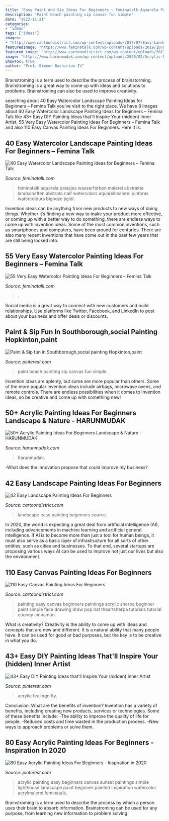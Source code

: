 ```yaml
---
title: "Easy Paint And Sip Ideas For Beginners ~ Feminatalk Aquarela Paisajes Wasserfarben Malerei Abstrakte Landschaften Abstrata Naif Watercolors Aquarellmalerei Pintoras Watercolours Bignoze Jigidi"
description: "Paint beach painting sip canvas fun simple"
date: "2022-11-21"
categories:
- "ideas"
tags: ["ideas"]
images:
- "http://www.cartoondistrict.com/wp-content/uploads/2017/07/Easy-Landscape-Painting-Ideas-For-Beginners-13.jpg"
featuredImage: "https://www.feminatalk.com/wp-content/uploads/2019/10/Easy-Watercolor-Landscape-Painting-Ideas-for-Beginners-20.jpg"
featured_image: "http://www.cartoondistrict.com/wp-content/uploads/2017/06/Easy-Canvas-Painting-Ideas-For-Beginners28.jpg"
image: "https://www.harunmudak.com/wp-content/uploads/2020/02/Acrylic-Painting-Ideas-8-1.jpg"
ShowToc: true
author: "Prof. Simeon Bashirian IV"
---
```



Brainstroming is a term used to describe the process of brainstorming. Brainstroming is a great way to come up with ideas and solutions to problems. Brainstroming can also be used to improve creativity.

	

		
searching about 40 Easy Watercolor Landscape Painting Ideas for Beginners – Femina Talk you've visit to the right place. We have 8 Images about 40 Easy Watercolor Landscape Painting Ideas for Beginners – Femina Talk like 43+ Easy DIY Painting Ideas that&#039;ll Inspire Your (hidden) Inner Artist, 55 Very Easy Watercolor Painting Ideas For Beginners – Femina Talk and also 110 Easy Canvas Painting Ideas For Beginners. Here it is:
		
    
## 40 Easy Watercolor Landscape Painting Ideas For Beginners – Femina Talk

<img loading=lazy src="https://www.feminatalk.com/wp-content/uploads/2019/10/Easy-Watercolor-Landscape-Painting-Ideas-for-Beginners-20.jpg" onerror="this.onerror=null;this.src='https://tse4.mm.bing.net/th?id=OIP.SBU_PXJCJCcAZJ0pzEcHZgHaKm&amp;pid=15.1';" alt="40 Easy Watercolor Landscape Painting Ideas for Beginners – Femina Talk">

_Source: feminatalk.com_

>feminatalk aquarela paisajes wasserfarben malerei abstrakte landschaften abstrata naif watercolors aquarellmalerei pintoras watercolours bignoze jigidi. 

	

Invention ideas can be anything from new products to new ways of doing things. Whether it’s finding a new way to make your product more effective, or coming up with a better way to do something, there are endless ways to come up with invention ideas. Some of the most common inventions, such as smartphones and computers, have been around for centuries. There are also many recent inventions that have come out in the past few years that are still being looked into.

    
## 55 Very Easy Watercolor Painting Ideas For Beginners – Femina Talk

<img loading=lazy src="https://www.feminatalk.com/wp-content/uploads/2018/08/Easy-Watercolor-Painting-Ideas-For-Beginners4-1.jpg" onerror="this.onerror=null;this.src='https://tse3.mm.bing.net/th?id=OIP.R_RHBpDruLdb5-wlHVRw6gHaKS&amp;pid=15.1';" alt="55 Very Easy Watercolor Painting Ideas For Beginners – Femina Talk">

_Source: feminatalk.com_

>. 

	

Social media is a great way to connect with new customers and build relationships. Use platforms like Twitter, Facebook, and LinkedIn to post about your business and offer deals or discounts.

    
## Paint &amp; Sip Fun In Southborough,social Painting Hopkinton,paint

<img loading=lazy src="https://i.pinimg.com/736x/ed/f4/69/edf4698af05dd8be4a110ad22fe87c65--beach-huts-paint-party.jpg" onerror="this.onerror=null;this.src='https://tse3.mm.bing.net/th?id=OIP.jOnvbXJJiKGMs40WylwgqAHaJ4&amp;pid=15.1';" alt="Paint &amp; Sip fun in Southborough,social painting Hopkinton,paint">

_Source: pinterest.com_

>paint beach painting sip canvas fun simple. 

	

Invention ideas are aplenty, but some are more popular than others. Some of the more popular invention ideas include airbags, microwave ovens, and remote controls. There are endless possibilities when it comes to Invention ideas, so be creative and come up with something new!

    
## 50+ Acrylic Painting Ideas For Beginners Landscape &amp; Nature - HARUNMUDAK

<img loading=lazy src="https://www.harunmudak.com/wp-content/uploads/2020/02/Acrylic-Painting-Ideas-8-1.jpg" onerror="this.onerror=null;this.src='https://tse4.mm.bing.net/th?id=OIP.I06n03b5ucuuTlC4vntXXwHaJ4&amp;pid=15.1';" alt="50+ Acrylic Painting Ideas For Beginners Landscape &amp; Nature - HARUNMUDAK">

_Source: harunmudak.com_

>harunmudak. 

	

-What does the innovation propose that could improve my business?

    
## 42 Easy Landscape Painting Ideas For Beginners

<img loading=lazy src="http://www.cartoondistrict.com/wp-content/uploads/2017/07/Easy-Landscape-Painting-Ideas-For-Beginners-13.jpg" onerror="this.onerror=null;this.src='https://tse4.mm.bing.net/th?id=OIP.mskLUBdjNL9BHzCQjKp8xAHaKM&amp;pid=15.1';" alt="42 Easy Landscape Painting Ideas For Beginners">

_Source: cartoondistrict.com_

>landscape easy painting beginners source. 

	

In 2020, the world is expecting a great deal from artificial intelligence (AI), including advancements in machine learning and artificial general intelligence. If AI is to become more than just a tool for human beings, it must also serve as a basic layer of infrastructure for all sorts of other entities, such as cities and businesses. To that end, several startups are proposing various ways AI can be used to improve not just our lives but also the environment.

    
## 110 Easy Canvas Painting Ideas For Beginners

<img loading=lazy src="http://www.cartoondistrict.com/wp-content/uploads/2017/06/Easy-Canvas-Painting-Ideas-For-Beginners28.jpg" onerror="this.onerror=null;this.src='https://tse1.mm.bing.net/th?id=OIP.nfMfJNIZnU45g_66uOWe5gHaJ4&amp;pid=15.1';" alt="110 Easy Canvas Painting Ideas For Beginners">

_Source: cartoondistrict.com_

>painting easy canvas beginners paintings acrylic sherpa beginner paint simple face drawing draw pop hat theartsherpa tutorials tutorial cooney cinnamon. 

	

What is creativity?
Creativity is the ability to come up with ideas and concepts that are new and different. It is a natural ability that many people have. It can be used for good or bad purposes, but the key is to be creative in what you do.

    
## 43+ Easy DIY Painting Ideas That&#039;ll Inspire Your (hidden) Inner Artist

<img loading=lazy src="https://i.pinimg.com/736x/c7/5e/d6/c75ed60d31ee51da8a0ef5d8680ab4f9.jpg" onerror="this.onerror=null;this.src='https://tse3.mm.bing.net/th?id=OIP.IjeOSk6ufvmnmMIOtSRQQQHaLH&amp;pid=15.1';" alt="43+ Easy DIY Painting Ideas that&#039;ll Inspire Your (hidden) Inner Artist">

_Source: pinterest.com_

>acrylic feelingnifty. 

	

Conclusion: What are the benefits of invention?
Invention has a variety of benefits, including creating new products, services or technologies. Some of these benefits include: 
-The ability to improve the quality of life for people. 
-Reduced costs and time wasted in the production process.
-New ways to approach problems or solve them.

    
## 80 Easy Acrylic Painting Ideas For Beginners - Inspiration In 2020

<img loading=lazy src="https://i.pinimg.com/736x/3b/08/e4/3b08e46fe83b8e8f62d3f935e4c3811d.jpg" onerror="this.onerror=null;this.src='https://tse3.mm.bing.net/th?id=OIP.84pkrAstqcftHCLQrC0sKQHaJ4&amp;pid=15.1';" alt="80 Easy Acrylic Painting Ideas For Beginners - Inspiration in 2020">

_Source: pinterest.com_

>acrylic painting easy beginners canvas sunset paintings simple lighthouse landscape paint beginner painted inspiration watercolor acrylmalerei feminatalk. 

	

Brainstroming is a term used to describe the process by which a person uses their brain to absorb information. Brainstroming can be used for any purpose, from learning new information to problem solving.


